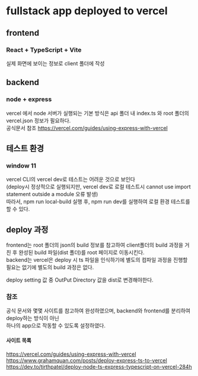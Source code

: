 # fullstack app deployed to vercel

## frontend
### React + TypeScript + Vite

실제 화면에 보이는 정보로 client 폴더에 작성

## backend
### node + express

vercel 에서 node 서버가 실행되는 기본 방식은 api 폴더 내 index.ts 와 root 폴더의 vercel.json 정보가 필요하다. <br />
공식문서 참조 https://vercel.com/guides/using-express-with-vercel

## 테스트 환경

### window 11
vercel CLI의 vercel dev로 테스트는 어려운 것으로 보인다 <br />
(deploy시 정상적으로 실행되지만, vercel dev로 로컬 테스트시 cannot use import statement outside a module 오류 발생) <br />
따라서, npm run local-build 실행 후, npm run dev를 실행하여 로컬 환경 테스트를 할 수 있다.

## deploy 과정

frontend는 root 폴더의 json의 build 정보를 참고하여 client폴더의 build 과정을 거친 후 완성된 build 파일(dist 폴더)를 root 페이지로 이동시킨다. <br />
backend는 vercel은 deploy 시 ts 파일을 인식하기에 별도의 컴파일 과정을 진행할 필요는 없기에 별도의 build 과정은 없다. <br />

deploy setting 값 중 OutPut Directory 값을 dist로 변경해야한다.


### 참조
공식 문서와 몇몇 사이트를 참고하여 완성하였으며, backend와 frontend를 분리하여 deploy하는 방식이 아닌<br />
하나의 app으로 작동할 수 있도록 설정하였다. <br />
#### 사이트 목록
https://vercel.com/guides/using-express-with-vercel <br />
https://www.grahamquan.com/posts/deploy-express-ts-to-vercel <br />
https://dev.to/tirthpatel/deploy-node-ts-express-typescript-on-vercel-284h <br />
